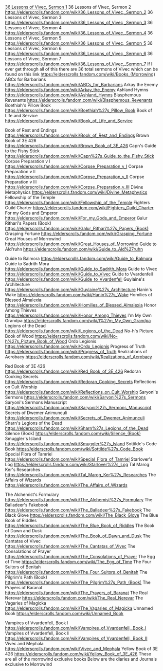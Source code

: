 <?xml version="1.0" encoding="UTF-8"?>

[36 Lessons of Vivec, Sermon 1](https://elderscrolls.fandom.com/wiki/36_Lessons_of_Vivec,_Sermon_1)
36 Lessons of Vivec, Sermon 2
https://elderscrolls.fandom.com/wiki/36_Lessons_of_Vivec,_Sermon_2
36 Lessons of Vivec, Sermon 3
https://elderscrolls.fandom.com/wiki/36_Lessons_of_Vivec,_Sermon_3
36 Lessons of Vivec, Sermon 4
https://elderscrolls.fandom.com/wiki/36_Lessons_of_Vivec,_Sermon_4
36 Lessons of Vivec, Sermon 5
https://elderscrolls.fandom.com/wiki/36_Lessons_of_Vivec,_Sermon_5
36 Lessons of Vivec, Sermon 6
https://elderscrolls.fandom.com/wiki/36_Lessons_of_Vivec,_Sermon_6
36 Lessons of Vivec, Sermon 7
https://elderscrolls.fandom.com/wiki/36_Lessons_of_Vivec,_Sermon_7
If I ever get through all of this there are 36 total sermons of Vivec which can be found on this link
https://elderscrolls.fandom.com/wiki/Books_(Morrowind)
ABCs for Barbarians
https://elderscrolls.fandom.com/wiki/ABCs_for_Barbarians
Arkay the Enemy
https://elderscrolls.fandom.com/wiki/Arkay_the_Enemy
Ashland Hymns
https://elderscrolls.fandom.com/wiki/Ashland_Hymns
Blasphemous Revenants
https://elderscrolls.fandom.com/wiki/Blasphemous_Revenants
Boethiah's Pillow Book
https://elderscrolls.fandom.com/wiki/Boethiah%27s_Pillow_Book
Book of Life and Service
https://elderscrolls.fandom.com/wiki/Book_of_Life_and_Service

Book of Rest and Endings
https://elderscrolls.fandom.com/wiki/Book_of_Rest_and_Endings
Brown Book of 3E 426
https://elderscrolls.fandom.com/wiki/Brown_Book_of_3E_426
Capn's Guide to the Fishy Stick
https://elderscrolls.fandom.com/wiki/Capn%27s_Guide_to_the_Fishy_Stick
Corpse Preparation v I
https://elderscrolls.fandom.com/wiki/Corpse_Preparation_v_I
Corpse Preparation v II
https://elderscrolls.fandom.com/wiki/Corpse_Preparation_v_II
Corpse Preparation v III
https://elderscrolls.fandom.com/wiki/Corpse_Preparation_v_III
Divine Metaphysics
https://elderscrolls.fandom.com/wiki/Divine_Metaphysics
Fellowship of the Temple
https://elderscrolls.fandom.com/wiki/Fellowship_of_the_Temple
Fighters Guild Charter
https://elderscrolls.fandom.com/wiki/Fighters_Guild_Charter
For my Gods and Emperor
https://elderscrolls.fandom.com/wiki/For_my_Gods_and_Emperor
Galur Rithari's Papers (Book)
https://elderscrolls.fandom.com/wiki/Galur_Rithari%27s_Papers_(Book)
Grasping Fortune
https://elderscrolls.fandom.com/wiki/Grasping_Fortune
Great Houses of Morrowind
https://elderscrolls.fandom.com/wiki/Great_Houses_of_Morrowind
Guide to Ald'ruhn
https://elderscrolls.fandom.com/wiki/Guide_to_Ald%27ruhn

Guide to Balmora
https://elderscrolls.fandom.com/wiki/Guide_to_Balmora
Guide to Sadrith Mora
https://elderscrolls.fandom.com/wiki/Guide_to_Sadrith_Mora
Guide to Vivec
https://elderscrolls.fandom.com/wiki/Guide_to_Vivec
Guide to Vvardenfell
https://elderscrolls.fandom.com/wiki/Guide_to_Vvardenfell
Guylaine's Architecture
https://elderscrolls.fandom.com/wiki/Guylaine%27s_Architecture
Hanin's Wake
https://elderscrolls.fandom.com/wiki/Hanin%27s_Wake
Homilies of Blessed Almalexia
https://elderscrolls.fandom.com/wiki/Homilies_of_Blessed_Almalexia
Honor Among Thieves
https://elderscrolls.fandom.com/wiki/Honor_Among_Thieves
I'm My Own Grandpa
https://elderscrolls.fandom.com/wiki/I%27m_My_Own_Grandpa
Legions of the Dead
https://elderscrolls.fandom.com/wiki/Legions_of_the_Dead
No-h's Picture Book of Wood
https://elderscrolls.fandom.com/wiki/No-h%27s_Picture_Book_of_Wood
Ordo Legionis
https://elderscrolls.fandom.com/wiki/Ordo_Legionis
Progress of Truth
https://elderscrolls.fandom.com/wiki/Progress_of_Truth
Realizations of Acrobacy
https://elderscrolls.fandom.com/wiki/Realizations_of_Acrobacy

Red Book of 3E 426
https://elderscrolls.fandom.com/wiki/Red_Book_of_3E_426
Redoran Cooking Secrets
https://elderscrolls.fandom.com/wiki/Redoran_Cooking_Secrets
Reflections on Cult Worship
https://elderscrolls.fandom.com/wiki/Reflections_on_Cult_Worship
Saryoni's Sermons
https://elderscrolls.fandom.com/wiki/Saryoni%27s_Sermons
Saryoni's Sermons Manuscript
https://elderscrolls.fandom.com/wiki/Saryoni%27s_Sermons_Manuscript
Secrets of Dwemer Animunculi
https://elderscrolls.fandom.com/wiki/Secrets_of_Dwemer_Animunculi
Sharn's Legions of the Dead
https://elderscrolls.fandom.com/wiki/Sharn%27s_Legions_of_the_Dead
Silence (Book)
https://elderscrolls.fandom.com/wiki/Silence_(Book)
Smuggler's Island
https://elderscrolls.fandom.com/wiki/Smuggler%27s_Island
Sottilde's Code Book
https://elderscrolls.fandom.com/wiki/Sottilde%27s_Code_Book
Special Flora of Tamriel
https://elderscrolls.fandom.com/wiki/Special_Flora_of_Tamriel
Starlover's Log
https://elderscrolls.fandom.com/wiki/Starlover%27s_Log
Tal Marog Ker's Researches
https://elderscrolls.fandom.com/wiki/Tal_Marog_Ker%27s_Researches
The Affairs of Wizards
https://elderscrolls.fandom.com/wiki/The_Affairs_of_Wizards

The Alchemist's Formulary
https://elderscrolls.fandom.com/wiki/The_Alchemist%27s_Formulary
The Balladeer's Fakebook
https://elderscrolls.fandom.com/wiki/The_Balladeer%27s_Fakebook
The Black Glove
https://elderscrolls.fandom.com/wiki/The_Black_Glove
The Blue Book of Riddles
https://elderscrolls.fandom.com/wiki/The_Blue_Book_of_Riddles
The Book of Dawn and Dusk
https://elderscrolls.fandom.com/wiki/The_Book_of_Dawn_and_Dusk
The Cantatas of Vivec
https://elderscrolls.fandom.com/wiki/The_Cantatas_of_Vivec
The Consolations of Prayer
https://elderscrolls.fandom.com/wiki/The_Consolations_of_Prayer
The Egg of Time
https://elderscrolls.fandom.com/wiki/The_Egg_of_Time
The Four Suitors of Benitah
https://elderscrolls.fandom.com/wiki/The_Four_Suitors_of_Benitah
The Pilgrim's Path (Book)
https://elderscrolls.fandom.com/wiki/The_Pilgrim%27s_Path_(Book)
The Prayers of Baranat
https://elderscrolls.fandom.com/wiki/The_Prayers_of_Baranat
The Real Nerevar
https://elderscrolls.fandom.com/wiki/The_Real_Nerevar
The Vagaries of Magicka
https://elderscrolls.fandom.com/wiki/The_Vagaries_of_Magicka
Unnamed Book
https://elderscrolls.fandom.com/wiki/Unnamed_Book

Vampires of Vvardenfell, Book I
https://elderscrolls.fandom.com/wiki/Vampires_of_Vvardenfell,_Book_I
Vampires of Vvardenfell, Book II
https://elderscrolls.fandom.com/wiki/Vampires_of_Vvardenfell,_Book_II
Vivec and Mephala
https://elderscrolls.fandom.com/wiki/Vivec_and_Mephala
Yellow Book of 3E 426
https://elderscrolls.fandom.com/wiki/Yellow_Book_of_3E_426
These are all of the morrowind exclusive books 
Below are the diaries and Journals exclusive to Morrowind 

